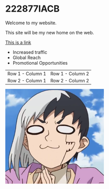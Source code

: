 <html>
<head>
</head>
<body>
<h1>222877IACB</h1>
<p>Welcome to my website.</p>
<p>This site will be my new home on the web.</p>
<a href="https://taltech.ee/">This is a link</a>
<ul>
<li>Increased traffic </li>
<li>Global Reach</li>
<li>Promotional Opportunities</li>
</ul>
<table>
<tr>
<td>Row 1 - Column 1</td>
<td>Row 1 - Column 2 </td>
</tr>
<tr>
<td>Row 2 - Column 1</td>
<td>Row 2 - Column 2</td>
</tr>
</table>
<img src="fda2908588247be0b0facbbf64ec7311.png">
</body>
</html>
